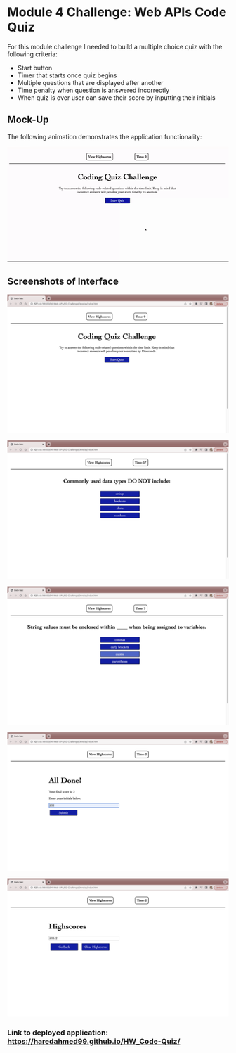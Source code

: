 # Module 4 Challenge: Web APIs Code Quiz 

For this module challenge I needed to build a multiple choice quiz with the following criteria: 
* Start button 
* Timer that starts once quiz begins 
* Multiple questions that are displayed after another 
* Time penalty when question is answered incorrectly 
* When quiz is over user can save their score by inputting their initials 

## Mock-Up 

The following animation demonstrates the application functionality: 

![code quiz webpage animation](./assets/images/codequiz.gif)

## Screenshots of Interface 

![screenshot of first page](./assets/images/code-quiz1.png) 

![screenshot of question 1](./assets/images/code-quiz2.png)

![screenshot of questions](./assets/images/code-quiz3.png)

![screenshot of end of quiz](./assets/images/code-quiz4.png)

![screenshot of scoreboard](./assets/images/code-quiz5.png)

### Link to deployed application: https://haredahmed99.github.io/HW_Code-Quiz/
